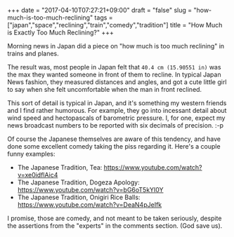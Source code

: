 +++
date = "2017-04-10T07:27:21+09:00"
draft = "false"
slug = "how-much-is-too-much-reclining"
tags = ["japan","space","reclining","train","comedy","tradition"]
title = "How Much is Exactly Too Much Reclining?"
+++

Morning news in Japan did a piece on "how much is too much reclining" in trains and planes. 

<!--more-->

The result was, most people in Japan felt that ``40.4 cm (15.90551 in)`` was the max they wanted someone in front of them to recline. In typical Japan News fashion, they measured distances and angles, and got a cute little girl to say when she felt uncomfortable when the man in front reclined. 

This sort of detail is typical in Japan, and it's something my western friends and I find rather humorous. For example, they go into incessant detail about wind speed and hectopascals of barometric pressure. I, for one, expect my news broadcast numbers to be reported with six decimals of precision. :-p

Of course the Japanese themselves are aware of this tendency, and have done some excellent comedy taking the piss regarding it. Here's a couple funny examples: 

* The Japanese Tradition, Tea: https://www.youtube.com/watch?v=xe0idflAic4
* The Japanese Tradition, Dogeza Apology: https://www.youtube.com/watch?v=bG6oT5kYI0Y
* The Japanese Tradition, Onigiri Rice Balls: https://www.youtube.com/watch?v=DeaN4pJeIfk

I promise, those are comedy, and not meant to be taken seriously, despite the assertions from the "experts" in the comments section. (God save us).


